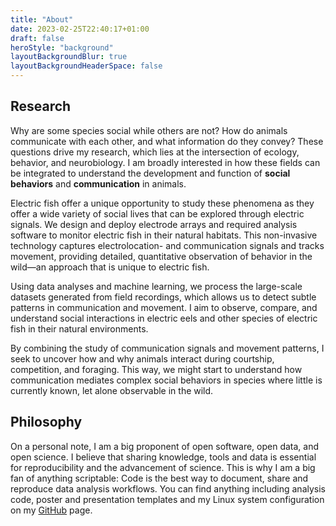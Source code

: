 ```yaml
---
title: "About"
date: 2023-02-25T22:40:17+01:00
draft: false
heroStyle: "background"
layoutBackgroundBlur: true
layoutBackgroundHeaderSpace: false
---
```


## Research 

Why are some species social while others are not? How do animals communicate
with each other, and what information do they convey? These questions drive my
research, which lies at the intersection of ecology, behavior, and
neurobiology. I am broadly interested in how these fields can be integrated to
understand the development and function of **social behaviors** and **communication**
in animals.

Electric fish offer a unique opportunity to study these phenomena as they offer
a wide variety of social lives that can be explored through electric signals.
We design and deploy electrode arrays and required analysis software to monitor
electric fish in their natural habitats. This non-invasive technology captures
electrolocation- and communication signals and tracks movement, providing
detailed, quantitative observation of behavior in the wild—an approach that is
unique to electric fish.

Using data analyses and machine learning, we process the large-scale
datasets generated from field recordings, which allows us to detect subtle
patterns in communication and movement. I aim to observe, compare, and
understand social interactions in electric eels and other species of electric
fish in their natural environments.

By combining the study of communication signals and movement patterns, I seek
to uncover how and why animals interact during courtship, competition, and
foraging. This way, we might start to understand how communication mediates
complex social behaviors in species where little is currently known, let alone
observable in the wild.

## Philosophy

On a personal note, I am a big proponent of open software, open data, and open
science. I believe that sharing knowledge, tools and data is essential for
reproducibility and the advancement of science. This is why I am a big fan of
anything scriptable: Code is the best way to document, share and reproduce data
analysis workflows. You can find anything including analysis code, poster
and presentation templates and my Linux system configuration on my
[GitHub](github.com/weygoldt) page.

<!---
With knowledge in applied machine learning, software development, and data
analysis, I am currently pursuing master’s degrees in Neurobiology and
Evolution and Ecology. My focus is on utilizing data science
techniques to analyze the social behavior of electric fish.

My skills include converting unstructured data into structured formats for
statistical analysis, particularly with audio and electric recordings or other
sensor data. Proficient in Python, I use libraries like PyTorch, SciPy, and
scikit-learn. I excel in data wrangling, building data pipelines, and managing
multi-terrabyte datasets, with experience in supervised and unsupervised
learning, dimensionality reduction, and fine-tuning machine learning models
such as MLPs, CNNs, YOLO, and RCNN.

I have presented my research at prominent conferences, demonstrating my ability
to communicate complex data insights effectively. I have strong data
visualization skills, using Matplotlib and Seaborn to create customized
[visualizations](/projects/dataviz/) that meet high scientific standards.

For more information about my work and to discuss potential collaborations,
please visit my [projects](/projects/) page or view my [resume](https://drive.proton.me/urls/HWGG6TBFXW#AxUE8Hd8JSaJ). I look forward to connecting
with you!

-->


